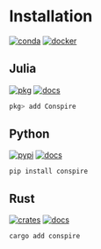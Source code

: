 # Installation

[![conda](https://img.shields.io/conda/v/mrbuche/conspire?logo=Anaconda&label=Conda&color=%2344A833)](https://anaconda.org/mrbuche/conspire)
[![docker](https://img.shields.io/docker/v/mrbuche/conspire?logo=docker&label=Docker&color=%232496ED)](https://hub.docker.com/r/mrbuche/conspire)

## Julia

[![pkg](https://img.shields.io/github/v/release/mrbuche/Conspire.jl?logo=julia&label=Pkg&color=%239558B2)](#)
[![docs](https://img.shields.io/badge/Docs-API-blue?logo=github)](https://mrbuche.github.io/Conspire.jl/stable)

```julia
pkg> add Conspire
```

## Python

[![pypi](https://img.shields.io/pypi/v/conspire?logo=pypi&logoColor=FBE072&label=PyPI&color=4B8BBE)](https://pypi.org/project/conspire)
[![docs](https://img.shields.io/badge/Docs-API-8CA1AF?logo=readthedocs)](https://conspire.readthedocs.io)

```shell
pip install conspire
```

## Rust

[![crates](https://img.shields.io/crates/v/conspire?logo=rust&logoColor=000000&label=Crates&color=32592f)](https://crates.io/crates/conspire)
[![docs](https://img.shields.io/badge/Docs-API-e57300?logo=docsdotrs&logoColor=000000)](https://docs.rs/conspire)

```shell
cargo add conspire
```
